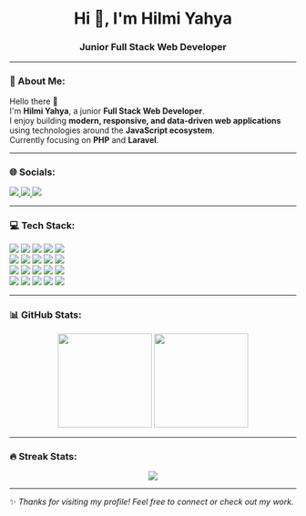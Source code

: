 <h1 align="center">Hi 👋, I'm Hilmi Yahya</h1>
<h3 align="center">Junior Full Stack Web Developer</h3>

---

### 💫 About Me:
Hello there 👋  
I'm **Hilmi Yahya**, a junior **Full Stack Web Developer**.  
I enjoy building **modern, responsive, and data-driven web applications** using technologies around the **JavaScript ecosystem**.  
Currently focusing on **PHP** and **Laravel**.

---

### 🌐 Socials:
<p align="left">
  <a href="https://portofolio-hilmi-yahya.vercel.app/" target="_blank">
    <img src="https://img.shields.io/badge/Portfolio-%230A0A0A.svg?style=plastic&logo=googlechrome&logoColor=white" />
  </a>
  <a href="https://www.linkedin.com/in/hyhlmyhy/" target="_blank">
    <img src="https://img.shields.io/badge/LinkedIn-%230077B5.svg?style=plastic&logo=linkedin&logoColor=white" />
  </a>
  <a href="https://instagram.com/hyhlmyhy" target="_blank">
    <img src="https://img.shields.io/badge/Instagram-%23E4405F.svg?style=plastic&logo=instagram&logoColor=white" />
  </a>
</p>

---

### 💻 Tech Stack:
<p>
<img src="https://img.shields.io/badge/html5-%23E34F26.svg?style=plastic&logo=html5&logoColor=white" />
<img src="https://img.shields.io/badge/css3-%231572B6.svg?style=plastic&logo=css3&logoColor=white" />
<img src="https://img.shields.io/badge/javascript-%23323330.svg?style=plastic&logo=javascript&logoColor=%23F7DF1E" />
<img src="https://img.shields.io/badge/typescript-%23007ACC.svg?style=plastic&logo=typescript&logoColor=white" />
<img src="https://img.shields.io/badge/php-%23777BB4.svg?style=plastic&logo=php&logoColor=white" />
<br>
<img src="https://img.shields.io/badge/react-%2320232a.svg?style=plastic&logo=react&logoColor=%2361DAFB" />
<img src="https://img.shields.io/badge/Next-black?style=plastic&logo=next.js&logoColor=white" />
<img src="https://img.shields.io/badge/vue.js-%2335495e.svg?style=plastic&logo=vuedotjs&logoColor=%234FC08D" />
<img src="https://img.shields.io/badge/tailwindcss-%2338B2AC.svg?style=plastic&logo=tailwind-css&logoColor=white" />
<img src="https://img.shields.io/badge/bootstrap-%23563D7C.svg?style=plastic&logo=bootstrap&logoColor=white" />
<br>
<img src="https://img.shields.io/badge/node.js-6DA55F?style=plastic&logo=node.js&logoColor=white" />
<img src="https://img.shields.io/badge/express.js-%23404d59.svg?style=plastic&logo=express&logoColor=%2361DAFB" />
<img src="https://img.shields.io/badge/laravel-%23FF2D20.svg?style=plastic&logo=laravel&logoColor=white" />
<img src="https://img.shields.io/badge/mysql-%2300f.svg?style=plastic&logo=mysql&logoColor=white" />
<img src="https://img.shields.io/badge/MongoDB-%234ea94b.svg?style=plastic&logo=mongodb&logoColor=white" />
<br>
<img src="https://img.shields.io/badge/git-%23F05033.svg?style=plastic&logo=git&logoColor=white" />
<img src="https://img.shields.io/badge/github-%23121011.svg?style=plastic&logo=github&logoColor=white" />
<img src="https://img.shields.io/badge/vercel-%23000000.svg?style=plastic&logo=vercel&logoColor=white" />
<img src="https://img.shields.io/badge/postman-FF6C37?style=plastic&logo=postman&logoColor=white" />
<img src="https://img.shields.io/badge/VSCode-007ACC?style=plastic&logo=visual-studio-code&logoColor=white" />
</p>

---

### 📊 GitHub Stats:
<p align="center">
  <img src="https://github-readme-stats.vercel.app/api?username=hilmiyahya19&show_icons=true&theme=tokyonight" height="165"/>
  <img src="https://github-readme-stats.vercel.app/api/top-langs/?username=hilmiyahya19&layout=compact&theme=tokyonight" height="165"/>
</p>

---

### 🔥 Streak Stats:
<p align="center">
  <img src="https://streak-stats.demolab.com?user=hilmiyahya19&theme=tokyonight&hide_border=false" />
</p>

---

✨ *Thanks for visiting my profile! Feel free to connect or check out my work.*  
